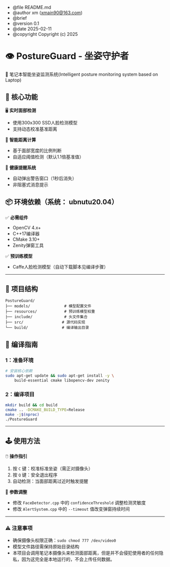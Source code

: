  * @file README.md
 * @author xm (xmain90@163.com)
 * @brief 
 * @version 0.1
 * @date 2025-02-11
 * @copyright Copyright (c) 2025


# 👁️ PostureGuard - 坐姿守护者

🚀 笔记本智能坐姿监测系统(Intelligent posture monitoring system based on Laptop) 



## 🌟 核心功能

🖥️ **实时面部检测**  
- 使用300x300 SSD人脸检测模型
- 支持动态校准基准距离

📏 **智能距离计算**  
- 基于面部宽度的比例判断
- 自适应阈值检测（默认1.1倍基准值）

🔔 **健康提醒系统**  
- 自动弹出警告窗口（1秒后消失）
- 非阻塞式消息提示



## 📦 环境依赖（系统： ubnutu20.04）

✅ **必需组件**  
- OpenCV 4.x+ 
- C++17编译器
- CMake 3.10+
- Zenity弹窗工具

✅ **预训练模型**  
- Caffe人脸检测模型（自动下载脚本见编译步骤）

---

## 📂 项目结构
```
PostureGuard/
├── models/               # 模型配置文件
├── resources/            # 预训练模型权重
├── include/              # 头文件集合
├── src/                 # 源代码实现
└── build/               # 编译输出目录
```



## 🔧 编译指南

### 1：准备环境
```bash
# 安装核心依赖
sudo apt-get update && sudo apt-get install -y \
    build-essential cmake libopencv-dev zenity
```

### 2：编译项目
```bash
mkdir build && cd build
cmake .. -DCMAKE_BUILD_TYPE=Release
make -j$(nproc)
./PostureGuard
```


---

## 🕹️ 使用方法

🖱️ **操作指引**  
1. 按 `C` 键：校准标准坐姿（需正对摄像头）
2. 按 `Q` 键：安全退出程序
3. 自动检测：当面部距离过近时触发提醒

🔧 **参数调整**  
- 修改 `FaceDetector.cpp` 中的 `confidenceThreshold` 调整检测灵敏度
- 修改 `AlertSystem.cpp` 中的 `--timeout` 值改变弹窗持续时间

---


### ⚠️ 注意事项
- 确保摄像头权限正确：`sudo chmod 777 /dev/video0`
- 模型文件路径需保持原始目录结构
- 本项目会调用笔记本摄像头来检测面部距离，但是并不会侵犯使用者的任何隐私，因为这完全是本地运行的，不会上传任何数据。

 
